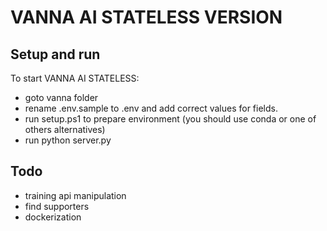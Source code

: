 # VANNA AI STATELESS VERSION
## Setup and run
To start VANNA AI STATELESS:
- goto vanna folder
- rename .env.sample to .env and add correct values for fields.
- run setup.ps1 to prepare environment (you should use conda or one of others alternatives)
- run python server.py
## Todo
- training api manipulation
- find supporters
- dockerization